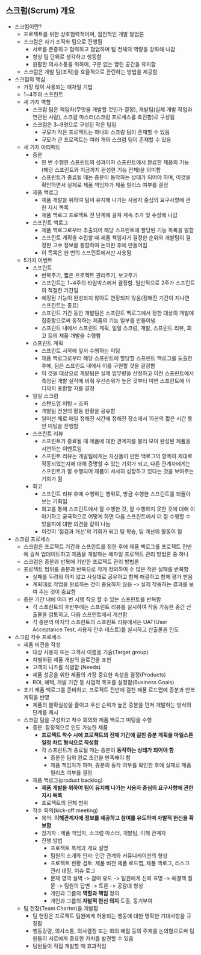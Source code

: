 ## 스크럼(Scrum) 개요

- 스크럼이란?
  - 프로젝트를 위한 상호협력적이며, 점진적인 개발 발법론
  - 스크럼은 자기 조직화 팀으로 진행됨
    - 서로를 존중하고 협력하고 협업하며 팀 전체의 역량을 강화해 나감
    - 항상 팀 단위로 생각하고 행동함
    - 원활한 의사소통을 위하여, 구분 없는 열린 공간을 유지함
  - 스크럼은 개발 팀(조직)을 효율적으로 관린하는 방법을 제공함
- 스크럼의 핵심
  - 가장 많이 사용되는 애자일 기법
  - 1~4주의 스프린트
  - 세 가지 역할
    - 스크럼 팀은 책임자(무엇을 개발할 것인가 결정), 개발팀(실제 개발 작업과 연관된 사람), 스크럼 마스터(스크럼 프로세스를 촉진함)로 구성됨
    - 스크럼은 3~9명으로 구성된 작은 팀임
      - 규모가 작은 프로젝트는 하나의 스크럼 팀이 존재할 수 있음
      - 규모가 큰 프로젝트는 여러 개의 스크럼 팀이 존재할 수 있음
  - 세 가지 아티팩트
    - 증분
      - 한 번 수행한 스프린트의 성과이자 스프린트에서 완료한 제품의 기능(해당 스프린트와 지금까지 완성한 기능 전체)을 의미함
      - 스프린트가 종료될 때는 증분이 동작하는 상태가 되어야 하며, 이것을 확인하면서 실제로 제품 책임자가 제품 릴리스 여부를 결정
    - 제품 백로그
      - 제품 개발을 위하여 팀이 유지해 나가는 사용자 중심의 요구사항에 관한 지시 목록
      - 제품 백로그 프로젝트 전 단계에 걸쳐 계속 추가 및 수정해 나감
    - 스프린트 백로그
      - 제품 백로그로부터 추출되어 해당 스프린트에 할당된 기능 목록을 말함
      - 스프린트 계획을 수립할 때 제품 책임자가 결정한 순위와 개발팀이 결정한 고수 정보를 통합하여 논의한 후에 만들어짐
      - 이 목록은 한 번의 스프린트에서만 사용됨
  - 5가지 이벤트
    - 스프린트
      - 반복주기, 짧은 프로젝트 관리주기, 보고주기
      - 스프린트는 1~4주의 타임박스에서 결정함. 일반적으로 2주가 스프린트의 적절한 기간임
      - 예정된 기능이 완성되지 않아도 연장되지 않음(정해진 기간이 지나면 스프린트는 종료)
      - 스프린트 기간 동안 개발팀은 스프린트 백로그에서 정한 대상의 개발에 집중함으로써 동작하는 제품의 기능 일부를 만들어냄
      - 스프린트 내에서 스프린트 계획, 일일 스크럼, 개발, 스프린트 리뷰, 회고 등의 제품 개발을 수행함
    - 스프린트 계획
      - 스프린트 시작에 앞서 수행하는 미팅
      - 제품 백로그로부터 해당 스프린트에 할당할 스프린트 백로그를 도출한 후에, 팀은 스프린트 내에서 이를 구현할 것을 결정함
      - 이 것을 대상으로 개발팀은 실제 업무량을 산정하고 이전 스프린트에서 측정된 개발 실적에 비춰 우선순위가 높은 것부터 이번 스프린트에 어디까지 포함할 지를 결정
    - 일일 스크럼
      - 스탠드업 미팅 = 조회
      - 개발팀 전원의 활동 현황을 공유함
      - 일어선 채로 매일 정해진 시간에 정해진 장소에서 15분의 짧은 시간 동안 미팅을 진행함
    - 스프린트 리뷰
      - 스프린트가 종료될 때 제품에 대한 관계자를 불러 모아 완성된 제품을 시연하는 이벤트임
      - 스프린트 리뷰는 개발팀에게는 자신들이 만든 백로그의 항목이 제대로 작동되었는지에 대해 증명할 수 있는 기회가 되고, 다른 관계자에게는 스프린트가 잘 수행되어 제품이 서서히 성장하고 있다는 것을 보여주는 기회가 됨
    - 회고
      - 스프린트 리뷰 후에 수행하는 행위로, 방금 수행한 스프린트를 되돌아보는 기회임
      - 회고를 통해 스프린트에서 잘 수행한 것, 잘 수행하지 못한 것에 대해 이야기하고 궁극적으로 어떻게 하면 다음 스프린트에서 더 잘 수행할 수 있을지에 대한 의견을 같이 나눔
      - 이것이 '점검과 개선'의 기회가 되고 팀 학습, 팀 개선의 활동이 됨
- 스크럼 프로세스
  - 스크럼은 프로젝트 기간과 스프린트를 정한 후에 제품 백로그를 프로젝트 전반에 걸쳐 업데이트하고  제품을 개발하는 애자일 프로젝트 관리 방법론 중 하나
  - 스크럼은 증분과 반복에 기반한 프로젝트 관리 방법론
  - 프로젝트 범위를 증분과 반복으로 작게 정의하여 수 많은 작은 실패를 반복함
    - 실패를 두려워 하지 않고 사실대로 공유하고 함께 해결하고 함께 평가 받음
    - 계획대로 작업을 완료하는 것이 중요하지 않음 -> 실제 작동하는 결과를 보여 주는 것이 중요함
  - 증분 기간 내에 여러 번 시행 착오 할 수 있는 스프린트를 반복함
    - 각 스프린트의 후반부에는 스프린트 리뷰를 실시하여 작동 가능한 중간 산출물을 검토하고, 다음 스프린트에서 개선함
    - 각 증분의 마지막 스프린트의 스프린트 리뷰에서는 UAT(User Acceptance Test, 사용자 인수 테스트)를 실시하고 산출물을 인도
- 스크럼 착수 프로세스
  - 제품 비전을 작성
    - 대상 사용자 또는 고객사 이름을 기술(Target group)
    - 차별화된 제품 개발의 슬로건을 표현
    - 고객의 니즈를 식별함 (Needs)
    - 제품 성공을 위한 제품의 가장 중요한 속성을 결정(Products)
    - ROI, 혜택, 개발 기간 등 사업적 목표를 설정함(Business Goals)
  - 초기 제품 백로그를 준비하고, 프로젝트 전반에 걸친 제품 로드맵에 증분과 반복 계획을 반영
    - 제품의 불확실성을 줄이고 우선 순위가 높은 증분을 먼저 개발하는 방식의 단계를 제시
  - 스크럼 팀을 구성하고 착수 회의와 제품 백로그 미팅을 수행
    - 증분: 잠정적으로 인도 가능한 제품
      - **프로젝트 착수 시에 프로젝트의 전체 기간에 걸친 증분 계획을 마일스톤 일정 차트 형식으로 작성함**
      - 각 스프린트가 종료될 때는 증분이 **동작하는 상태가 되어야 함**
        - 증분은 팀의 완료 조건을 만족해야 함
        - 제품 책임자가 하며, 증분의 동작 여부를 확인한 후에 실제로 제품 릴리즈 여부를 결정
    - 제품 백로그(product backlog)
      - **제품 개발을 위하여 팀이 유지해 나가는 사용자 중심의 요구사항에 관한 지시 목록**
      - 프로젝트의 전체 범위
    - 착수 회의(kick-off meeting)
      - 목적: **이해관계자에 정보를 제공하고 참여를 유도하며 자발적 헌신을 확보함**
      - 참가자 : 제품 책임자, 스크럼 마스터, 개발팀, 이해 관계자
      - 진행 방법
        - 프로젝트 목적과 개요 설명
        - 팀원의 소개와 인사: 인간 관계와 커뮤니케이션의 형성
        - 프로젝트 현황 검토: 제품 비전 제품 로드맵, 제품 백로그, 리스크 관리 대장, 이슈 로그
        - 문제 영역 실벽 -> 참여 유도 -> 팀원에게 신뢰 표명 -> 해결책 질문 -> 팀원의 답변 -> 토론 -> 공감대 형성
        - 개인과 그룹의 **역할과 책임** 정의
        - 개인과 그룹의 **자발적 헌신 의지** 도출, 동기부여
  - 팀 헌장(Team Charter)을 개발함
    - 팀 헌장은 프로젝트 팀원에게 허용되는 행동에 대한 명확한 기대사항을 규정함
    - 행동강령, 의사소통, 의사결정 또는 회의 예절 등의 주제를 논의함으로써 팀원들이 서로에게 중요한 가치를 발견할 수 있음
    - 팀원들이 직접 개발할 때 효과적임


